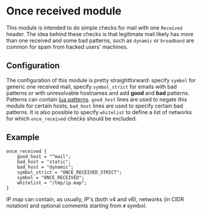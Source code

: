 # Once received module

This module is intended to do simple checks for mail with one `Received` header. The idea behind these checks is that legitimate mail likely has more than one received and some bad patterns, such as `dynamic` or `broadband` are common for spam from hacked users' machines.

## Configuration

The configuration of this module is pretty straightforward: specify `symbol` for generic one received mail, specify `symbol_strict` for emails with bad patterns or with unresolvable hostnames and add **good** and **bad** patterns. Patterns can contain [lua patterns](http://lua-users.org/wiki/PatternsTutorial). `good_host` lines are used to negate this module for certain hosts, `bad_host` lines are used to specify certain bad patterns. It is also possible to specify `whitelist` to define a list of networks for which `once_received` checks should be excluded.

## Example

~~~nginx
once_received {
    good_host = "^mail";
    bad_host = "static";
    bad_host = "dynamic";
    symbol_strict = "ONCE_RECEIVED_STRICT";
    symbol = "ONCE_RECEIVED";
    whitelist = "/tmp/ip.map";
}
~~~

IP map can contain, as usually, IP's (both v4 and v6), networks (in CIDR notation) and optional comments starting from `#` symbol.
